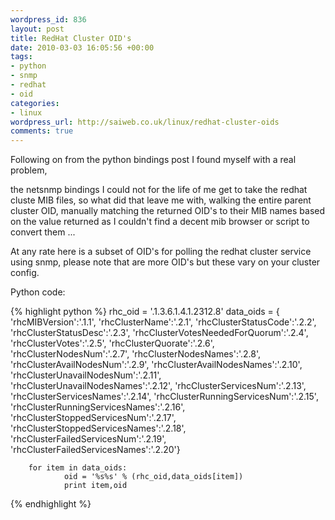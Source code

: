 ```yaml
--- 
wordpress_id: 836
layout: post
title: RedHat Cluster OID's
date: 2010-03-03 16:05:56 +00:00
tags: 
- python
- snmp
- redhat
- oid
categories: 
- linux
wordpress_url: http://saiweb.co.uk/linux/redhat-cluster-oids
comments: true
---
```

Following on from the python bindings post I found myself with a real problem,

the netsnmp bindings I could not for the life of me get to take the redhat cluste MIB files, so what did that leave me with, walking the entire parent cluster OID, manually matching the returned OID's to their MIB names based on the value returned as I couldn't find a decent mib browser or script to convert them ...

At any rate here is a subset of OID's for polling the redhat cluster service using snmp, please note that are more OID's but these vary on your cluster config.

Python code:

{% highlight python %}
rhc_oid = '.1.3.6.1.4.1.2312.8'
        data_oids = {
                                'rhcMIBVersion':'.1.1',
                                'rhcClusterName':'.2.1',
                                'rhcClusterStatusCode':'.2.2',
                                'rhcClusterStatusDesc':'.2.3',
                                'rhcClusterVotesNeededForQuorum':'.2.4',
                                'rhcClusterVotes':'.2.5',
                                'rhcClusterQuorate':'.2.6',
                                'rhcClusterNodesNum':'.2.7',
                                'rhcClusterNodesNames':'.2.8',
                                'rhcClusterAvailNodesNum':'.2.9',
                                'rhcClusterAvailNodesNames':'.2.10',
                                'rhcClusterUnavailNodesNum':'.2.11',
                                'rhcClusterUnavailNodesNames':'.2.12',
                                'rhcClusterServicesNum':'.2.13',
                                'rhcClusterServicesNames':'.2.14',
                                'rhcClusterRunningServicesNum':'.2.15',
                                'rhcClusterRunningServicesNames':'.2.16',
                                'rhcClusterStoppedServicesNum':'.2.17',
                                'rhcClusterStoppedServicesNames':'.2.18',
                                'rhcClusterFailedServicesNum':'.2.19',
                                'rhcClusterFailedServicesNames':'.2.20'}

        for item in data_oids:
                oid = '%s%s' % (rhc_oid,data_oids[item])
                print item,oid
{% endhighlight %}
